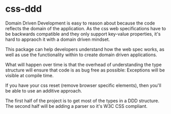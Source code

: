 # css-ddd

Domain Driven Development is easy to reason about because the code reflects the domain of the application. As the css web specifications have to be backwards compatible and they only support key-value properties, it's hard to appraoch it with a domain driven mindset.

This package can help developers understand how the web spec works, as well as use the functionality within to create domain driven applications.

What will happen over time is that the overhead of understanding the type structure will ensure that code is as bug free as possible: Exceptions will be visible at compile time.

If you have your css reset (remove browser specific elements), then you'll be able to use an additive approach.

The first half of the project is to get most of the types in a DDD structure. The second half will be adding a parser so it's W3C CSS compliant.
